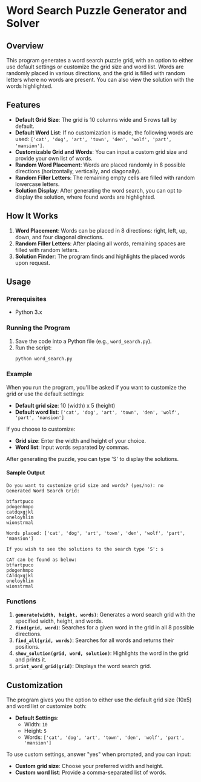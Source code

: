 
# Word Search Puzzle Generator and Solver

## Overview

This program generates a word search puzzle grid, with an option to either use default settings or customize the grid size and word list. Words are randomly placed in various directions, and the grid is filled with random letters where no words are present. You can also view the solution with the words highlighted.

## Features

- **Default Grid Size**: The grid is 10 columns wide and 5 rows tall by default.
- **Default Word List**: If no customization is made, the following words are used: `['cat', 'dog', 'art', 'town', 'den', 'wolf', 'part', 'mansion']`.
- **Customizable Grid and Words**: You can input a custom grid size and provide your own list of words.
- **Random Word Placement**: Words are placed randomly in 8 possible directions (horizontally, vertically, and diagonally).
- **Random Filler Letters**: The remaining empty cells are filled with random lowercase letters.
- **Solution Display**: After generating the word search, you can opt to display the solution, where found words are highlighted.

## How It Works

1. **Word Placement**: Words can be placed in 8 directions: right, left, up, down, and four diagonal directions.
2. **Random Filler Letters**: After placing all words, remaining spaces are filled with random letters.
3. **Solution Finder**: The program finds and highlights the placed words upon request.

## Usage

### Prerequisites

- Python 3.x

### Running the Program

1. Save the code into a Python file (e.g., `word_search.py`).
2. Run the script:
   ```bash
   python word_search.py
   ```

### Example

When you run the program, you'll be asked if you want to customize the grid or use the default settings:

- **Default grid size**: 10 (width) x 5 (height)
- **Default word list**: `['cat', 'dog', 'art', 'town', 'den', 'wolf', 'part', 'mansion']`

If you choose to customize:
- **Grid size**: Enter the width and height of your choice.
- **Word list**: Input words separated by commas.

After generating the puzzle, you can type 'S' to display the solutions.

#### Sample Output

```
Do you want to customize grid size and words? (yes/no): no
Generated Word Search Grid:

btfartpuco
pdogenhmpo
catdqxgjkl
oneloyhlim
wionstrmal

Words placed: ['cat', 'dog', 'art', 'town', 'den', 'wolf', 'part', 'mansion']

If you wish to see the solutions to the search type 'S': s

CAT can be found as below:
btfartpuco
pdogenhmpo
CATdqxgjkl
oneloyhlim
wionstrmal
```

### Functions

1. **`generate(width, height, words)`**: Generates a word search grid with the specified width, height, and words.
2. **`find(grid, word)`**: Searches for a given word in the grid in all 8 possible directions.
3. **`find_all(grid, words)`**: Searches for all words and returns their positions.
4. **`show_solution(grid, word, solution)`**: Highlights the word in the grid and prints it.
5. **`print_word_grid(grid)`**: Displays the word search grid.

## Customization

The program gives you the option to either use the default grid size (10x5) and word list or customize both:

- **Default Settings**:
  - Width: `10`
  - Height: `5`
  - Words: `['cat', 'dog', 'art', 'town', 'den', 'wolf', 'part', 'mansion']`

To use custom settings, answer "yes" when prompted, and you can input:
- **Custom grid size**: Choose your preferred width and height.
- **Custom word list**: Provide a comma-separated list of words.
